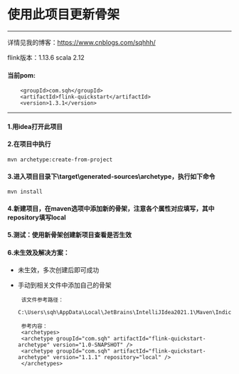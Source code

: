 # 使用此项目更新骨架

***
详情见我的博客：https://www.cnblogs.com/sqhhh/

flink版本：1.13.6 scala 2.12

#### 当前pom:

```shell
    <groupId>com.sqh</groupId>
    <artifactId>flink-quickstart</artifactId>
    <version>1.3.1</version>
```

***

#### 1.用idea打开此项目

#### 2.在项目中执行

    mvn archetype:create-from-project

#### 3.进入项目目录下\target\generated-sources\archetype，执行如下命令

    mvn install

#### 4.新建项目，在maven选项中添加新的骨架，注意各个属性对应填写，其中repository填写local

#### 5.测试：使用新骨架创建新项目查看是否生效

#### 6.未生效及解决方案：

- 未生效，多次创建后即可成功
- 手动到相关文件中添加自己的骨架

       该文件参考路径：
       C:\Users\sqh\AppData\Local\JetBrains\IntelliJIdea2021.1\Maven\Indices

       参考内容：
       <archetypes>
       <archetype groupId="com.sqh" artifactId="flink-quickstart-archetype" version="1.0-SNAPSHOT" />
       <archetype groupId="com.sqh" artifactId="flink-quickstart-archetype" version="1.1.1" repository="local" />
       </archetypes>
   